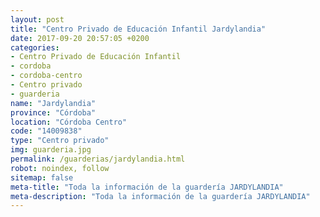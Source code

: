 ```yaml
---
layout: post
title: "Centro Privado de Educación Infantil Jardylandia"
date: 2017-09-20 20:57:05 +0200
categories:
- Centro Privado de Educación Infantil
- cordoba
- cordoba-centro
- Centro privado
- guarderia
name: "Jardylandia"
province: "Córdoba"
location: "Córdoba Centro"
code: "14009838"
type: "Centro privado"
img: guarderia.jpg
permalink: /guarderias/jardylandia.html
robot: noindex, follow
sitemap: false
meta-title: "Toda la información de la guardería JARDYLANDIA"
meta-description: "Toda la información de la guardería JARDYLANDIA"
---
```

